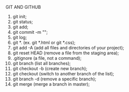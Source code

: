 GIT AND GITHUB 

1) git init;
2) git status;
3) git add;
4) git commit -m "";
5) git log;
6) git *.<file extention> (ex. git *.html or git *.css);
7) git add -A (add all files and directories of your project);
8) git reset HEAD <filename> (remove a file from the staging area);
9) .gitignore (a file, not a command);
10) git branch (list all branches);
11) git checkout -b <branchname> (create new branch);
12) git checkout <branchname> (switch to another branch of the list);
13) git branch -d <branchname> (remove a specific branch);
14) git merge <branchname> (merge a branch in master);